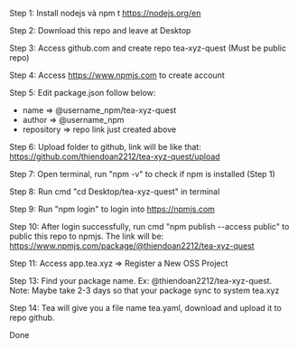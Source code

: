 Step 1: Install nodejs và npm t https://nodejs.org/en

Step 2: Download this repo and leave at Desktop

Step 3: Access github.com and create repo tea-xyz-quest (Must be public repo)

Step 4: Access https://www.npmjs.com to create account

Step 5: Edit package.json follow below:

- name => @username_npm/tea-xyz-quest
- author => @username_npm
- repository => repo link just created above

Step 6: Upload folder to github, link will be like that: https://github.com/thiendoan2212/tea-xyz-quest/upload

Step 7: Open terminal, run "npm -v" to check if npm is installed (Step 1)

Step 8: Run cmd "cd Desktop/tea-xyz-quest" in terminal

Step 9: Run "npm login" to login into https://npmjs.com

Step 10: After login successfully, run cmd "npm publish --access public" to public this repo to npmjs.
The link will be: https://www.npmjs.com/package/@thiendoan2212/tea-xyz-quest

Step 11: Access app.tea.xyz => Register a New OSS Project

Step 13: Find your package name. Ex: @thiendoan2212/tea-xyz-quest.
Note: Maybe take 2-3 days so that your package sync to system tea.xyz

Step 14: Tea will give you a file name tea.yaml, download and upload it to repo github.

Done
